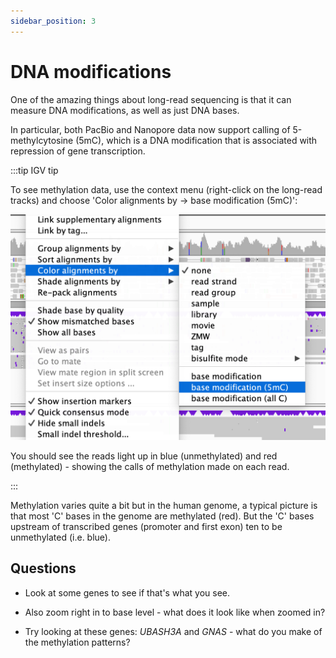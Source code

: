 ```yaml
---
sidebar_position: 3
---
```


# DNA modifications

One of the amazing things about long-read sequencing is that it can measure DNA modifications, as well as just DNA bases.

In particular, both PacBio and Nanopore data now support calling of 5-methylcytosine (5mC), which is a DNA modification
that is associated with repression of gene transcription.

:::tip IGV tip

To see methylation data, use the context menu (right-click on the long-read tracks) and choose 'Color alignments by -> base modification (5mC)':

![img](images/5mC.png)

You should see the reads light up in blue (unmethylated) and red (methylated) - showing the calls of methylation made on each read.

:::

Methylation varies quite a bit but in the human genome, a typical picture is that most 'C' bases in the genome are
methylated (red).  But the 'C' bases upstream of transcribed genes (promoter and first exon) ten to be unmethylated (i.e. blue).

## Questions

* Look at some genes to see if that's what you see.

* Also zoom right in to base level - what does it look like when zoomed in?

* Try looking at these genes: *UBASH3A* and *GNAS* - what do you make of the methylation patterns?

